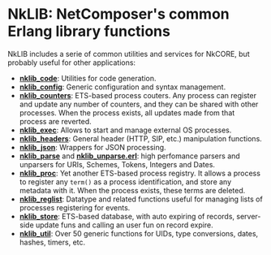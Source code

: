 # NkLIB: NetComposer's common Erlang library functions

NkLIB includes a serie of common utilities and services for NkCORE, but probably useful for other applications:

* [**nklib_code**](src/nklib_code.erl): Utilities for code generation.
* [**nklib_config**](src/nklib_config.erl): Generic configuration and syntax management.
* [**nklib_counters**](src/nklib_counters.erl): ETS-based process couters. Any process can register and update any number of counters, and they can be shared with other processes. When the process exists, all updates made from that process are reverted.
* [**nklib_exec**](src/nklib_exec.erl): Allows to start and manage external OS processes.
* [**nklib_headers**](src/nklib_headers.erl): General header (HTTP, SIP, etc.) manipulation functions.
* [**nklib_json**](src/nklib_json.erl): Wrappers for JSON processing.
* [**nklib_parse**](src/nklib_parse.erl) and [**nklib_unparse.erl**](src/nklib_unparse.erl): high perfomance parsers and unparsers for URIs, Schemes, Tokens, Integers and Dates.
* [**nklib_proc**](src/nklib_proc.erl): Yet another ETS-based process registry. It allows a process to register any `term()` as a process identification, and store any metadata with it. When the process exists, these terms are deleted. 
* [**nklib_reglist**](src/nklib_reglist.erl): Datatype and related functions useful for managing lists of processes registering for events.
* [**nklib_store**](src/nklib_store.erl): ETS-based database, with auto expiring of records, server-side update funs and calling an user fun on record expire.
* [**nklib_util**](src/nklib_util.erl): Over 50 generic functions for UIDs, type conversions, dates, hashes, timers, etc.
